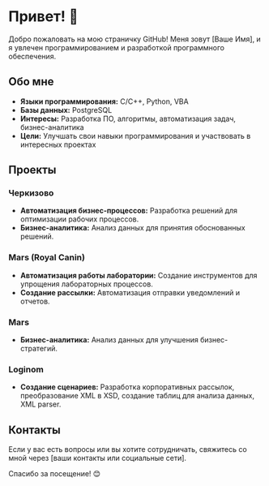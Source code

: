 # Привет! 👋

Добро пожаловать на мою страничку GitHub! Меня зовут [Ваше Имя], и я увлечен программированием и разработкой программного обеспечения.

## Обо мне

- **Языки программирования:** C/C++, Python, VBA
- **Базы данных:** PostgreSQL
- **Интересы:** Разработка ПО, алгоритмы, автоматизация задач, бизнес-аналитика
- **Цели:** Улучшать свои навыки программирования и участвовать в интересных проектах

## Проекты

### Черкизово
- **Автоматизация бизнес-процессов:** Разработка решений для оптимизации рабочих процессов.
- **Бизнес-аналитика:** Анализ данных для принятия обоснованных решений.

### Mars (Royal Canin)
- **Автоматизация работы лаборатории:** Создание инструментов для упрощения лабораторных процессов.
- **Создание рассылки:** Автоматизация отправки уведомлений и отчетов.

### Mars
- **Бизнес-аналитика:** Анализ данных для улучшения бизнес-стратегий.

### Loginom
- **Создание сценариев:** Разработка корпоративных рассылок, преобразование XML в XSD, создание таблиц для анализа данных, XML parser.

## Контакты

Если у вас есть вопросы или вы хотите сотрудничать, свяжитесь со мной через [ваши контакты или социальные сети].

Спасибо за посещение! 😊
